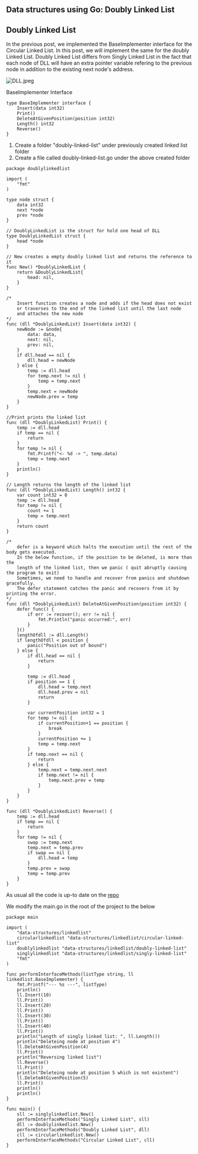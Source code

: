 ## Data structures using Go: Doubly Linked List

## Doubly Linked List

In the previous post, we implemented the BaseImplementer interface for the Circular Linked List. In this post, we will implement the same for the doubly Linked List. Doubly Linked List differs from Singly Linked List in the fact that each node of DLL will have an extra pointer variable refering to the previous node in addition to the existing next node's address. 

![DLL.jpeg](https://cdn.hashnode.com/res/hashnode/image/upload/v1606568343191/z90AE4QDK.jpeg)

BaseImplementer Interface

```
type BaseImplementer interface {
    Insert(data int32)
    Print()
    DeleteAtGivenPosition(position int32)
    Length() int32
    Reverse()
}
``` 

1. Create a folder "doubly-linked-list" under previously created linked list folder
2. Create a file called doubly-linked-list.go under the above created folder

```
package doublylinkedlist

import (
	"fmt"
)

type node struct {
	data int32
	next *node
	prev *node
}

// DoublyLinkedList is the struct for hold one head of DLL
type DoublyLinkedList struct {
	head *node
}

// New creates a empty doubly linked list and returns the reference to it
func New() *DoublyLinkedList {
	return &DoublyLinkedList{
		head: nil,
	}
}

/*
	Insert function creates a node and adds if the head does not exist
	or traverses to the end of the linked list until the last node
	and attaches the new node
*/
func (dll *DoublyLinkedList) Insert(data int32) {
	newNode := &node{
		data: data,
		next: nil,
		prev: nil,
	}
	if dll.head == nil {
		dll.head = newNode
	} else {
		temp := dll.head
		for temp.next != nil {
			temp = temp.next
		}
		temp.next = newNode
		newNode.prev = temp
	}
}

//Print prints the linked list
func (dll *DoublyLinkedList) Print() {
	temp := dll.head
	if temp == nil {
		return
	}
	for temp != nil {
		fmt.Printf("<- %d -> ", temp.data)
		temp = temp.next
	}
	println()
}

// Length returns the length of the linked list
func (dll *DoublyLinkedList) Length() int32 {
	var count int32 = 0
	temp := dll.head
	for temp != nil {
		count += 1
		temp = temp.next
	}
	return count
}

/*
	defer is a keyword which halts the execution until the rest of the body gets executed.
	In the below function, if the position to be deleted, is more than the
	length of the linked list, then we panic ( quit abruptly causing the program to exit)
	Sometimes, we need to handle and recover from panics and shutdown gracefully.
	The defer statement catches the panic and recovers from it by printing the error.
*/
func (dll *DoublyLinkedList) DeleteAtGivenPosition(position int32) {
	defer func() {
		if err := recover(); err != nil {
			fmt.Println("panic occurred:", err)
		}
	}()
	lengthOfdll := dll.Length()
	if lengthOfdll < position {
		panic("Position out of bound")
	} else {
		if dll.head == nil {
			return
		}

		temp := dll.head
		if position == 1 {
			dll.head = temp.next
			dll.head.prev = nil
			return
		}

		var currentPosition int32 = 1
		for temp != nil {
			if currentPosition+1 == position {
				break
			}
			currentPosition += 1
			temp = temp.next
		}
		if temp.next == nil {
			return
		} else {
			temp.next = temp.next.next
			if temp.next != nil {
				temp.next.prev = temp
			}
		}
	}
}

func (dll *DoublyLinkedList) Reverse() {
	temp := dll.head
	if temp == nil {
		return
	}
	for temp != nil {
		swap := temp.next
		temp.next = temp.prev
		if swap == nil {
			dll.head = temp
		}
		temp.prev = swap
		temp = temp.prev
	}
}
``` 
As usual all the code is up-to date on the [repo](https://github.com/omprakashsridharan/go-data-structures)

We modify the main.go in the root of the project to the below

```
package main

import (
	"data-structures/linkedlist"
	circularlinkedlist "data-structures/linkedlist/circular-linked-list"
	doublylinkedlist "data-structures/linkedlist/doubly-linked-list"
	singlylinkedlist "data-structures/linkedlist/singly-linked-list"
	"fmt"
)

func performInterfaceMethods(listType string, ll linkedlist.BaseImplementer) {
	fmt.Printf("--- %s ---", listType)
	println()
	ll.Insert(10)
	ll.Print()
	ll.Insert(20)
	ll.Print()
	ll.Insert(30)
	ll.Print()
	ll.Insert(40)
	ll.Print()
	println("Length of singly linked list: ", ll.Length())
	println("Deleteing node at position 4")
	ll.DeleteAtGivenPosition(4)
	ll.Print()
	println("Reversing linked list")
	ll.Reverse()
	ll.Print()
	println("Deleteing node at position 5 which is not existent")
	ll.DeleteAtGivenPosition(5)
	ll.Print()
	println()
	println()
}

func main() {
	sll := singlylinkedlist.New()
	performInterfaceMethods("Singly Linked List", sll)
	dll := doublylinkedlist.New()
	performInterfaceMethods("Doubly Linked List", dll)
	cll := circularlinkedlist.New()
	performInterfaceMethods("Circular Linked List", cll)
}
``` 
